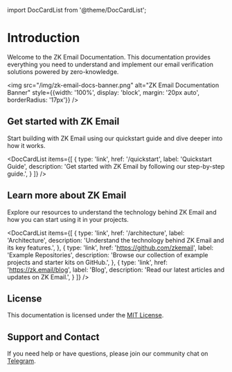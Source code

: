 import DocCardList from '@theme/DocCardList';

# Introduction

<div style={{fontSize: '1.2em'}}>
Welcome to the ZK Email Documentation. This documentation provides everything you need to understand and implement our email verification solutions powered by zero-knowledge.
</div>

<img src="/img/zk-email-docs-banner.png" alt="ZK Email Documentation Banner" style={{width: '100%', display: 'block', margin: '20px auto', borderRadius: '17px'}} />

## Get started with ZK Email

Start building with ZK Email using our quickstart guide and dive deeper into how it works. 

<DocCardList 
  items={[
    {
      type: 'link',
      href: '/quickstart',
      label: 'Quickstart Guide',
      description: 'Get started with ZK Email by following our step-by-step guide.',
    }
  ]}
/>

## Learn more about ZK Email

Explore our resources to understand the technology behind ZK Email and how you can start using it in your projects.

<DocCardList 
  items={[
    {
      type: 'link',
      href: '/architecture',
      label: 'Architecture',
      description: 'Understand the technology behind ZK Email and its key features.',
    },
    {
      type: 'link',
      href: 'https://github.com/zkemail',
      label: 'Example Repositories',
      description: 'Browse our collection of example projects and starter kits on GitHub.',
    },
    {
      type: 'link',
      href: 'https://zk.email/blog',
      label: 'Blog',
      description: 'Read our latest articles and updates on ZK Email.',
    }
  ]}
/>

## License

This documentation is licensed under the [MIT License](https://github.com/zkemail/prove-email-docs/blob/docs/LICENSE.md).

## Support and Contact

If you need help or have questions, please join our community chat on [Telegram](https://t.me/zkemail).
